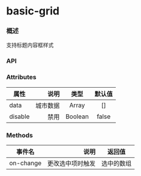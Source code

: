 # basic-grid

### 概述

支持标题内容框样式


<vuep template="#example" :options="{ theme: 'mdn-like' }"></vuep>

<script v-pre type="text/x-template" id="example">
<template>
    <div class='ex-basic-grid'>
        <basic-grid title="标题">
            <div>内容</div>
        </basic-grid>
    </div>
</template>
<script>
import utils from '@/lib/utils';
import classification from '../data/classification';
export default {
    data() {
        return {
            visible: true,
            conditionData: {},
            modelData: {}
        }
    },
    created() {},
    mounted() {

    },
    methods: {

    }
}

</script>
<style scoped>


</style>
<style>
.ex-basic-grid {
    width: 400px;
}

</style>


</script>


### API

### Attributes

| 属性        | 说明   |  类型  |  默认值 |
| --------   | -----:  | :----:  | :----:  |
| data    | 城市数据 |   Array    |   []    |
| disable    | 禁用 |   Boolean    |   false    |


### Methods

| 事件名        | 说明   |  返回值  |
| --------   | -----:  | :----:  |
| on-change    | 更改选中项时触发 |   选中的数组    |